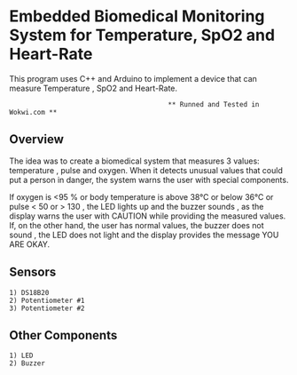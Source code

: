 
# Embedded Biomedical Monitoring System for Temperature, SpO2 and Heart-Rate

This program uses C++ and Arduino to implement a device that can measure Temperature , SpO2 and Heart-Rate.

                                            ** Runned and Tested in Wokwi.com **

## Overview

The idea was to create a biomedical system that measures 3 values: temperature , pulse and oxygen. When it detects unusual values that could put a person in danger, the system warns the user with special components.

If oxygen is <95 % or body temperature is above 38°C or below 36°C or pulse < 50 or > 130 , the LED lights up and the buzzer sounds , as the display warns the user with CAUTION while providing the measured values. If, on the other hand, the user has normal values, the buzzer does not sound , the LED does not light and the display provides the message YOU ARE OKAY.
## Sensors
    1) DS18B20
    2) Potentiometer #1
    3) Potentiometer #2


## Other Components

    1) LED
    2) Buzzer
